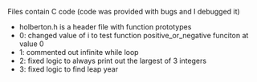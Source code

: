 Files contain C code (code was provided with bugs and I debugged it)

- holberton.h is a header file with function prototypes
- 0: changed value of i to test function positive_or_negative funciton at value 0
- 1: commented out infinite while loop
- 2: fixed logic to always print out the largest of 3 integers
- 3: fixed logic to find leap year